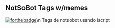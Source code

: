 ## NotSoBot Tags w/memes
[![forthebadge](https://forthebadge.com/images/badges/built-with-love.svg)](https://forthebadge.com)\n
Tags de notsobot usando iscript

